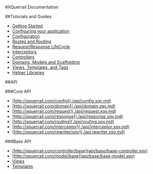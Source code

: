 #XQuerrail Documentation

##Tutorials and Guides

* [Getting Started](./gs.md)
* [Configuring your application](./application.md)
* [Configuration](./configure.md)
* [Routes and Routing](./routing.md)
* [Request/Response LifeCycle](./request-response.md)
* [Interceptors](./interceptors.md)
* [Controllers](./controller.md)
* [Domains, Models and Scaffolding](./domain-model.md)
* [Views, Templates, and Tags](./vtt.md)
* [Helper Libraries](./helpers.md)


##API

###Core API
* [http://xquerrail.com/config](./api/config.xqy.md)
* [http://xquerrail.com/domain](./api/domain.xqy.md)
* [http://xquerrail.com/request](./api/request.xqy.md)
* [http://xquerrail.com/response](./api/response.xqy.md)
* [http://xquerrail.com/routing](./api/routing.xqy.md)
* [http://xquerrail.com/interceptor](./api/interceptor.xqy.md)
* [http://xquerrail.com/rewriter/xqy](./api.rewriter.xqy.md)


###Base API
* [http://xquerrail.com/controller/base](api/base/base-controller.xqy)
* [http://xquerrail.com/model/base](api/base/base-model.xqy)
* [Views](api/base/views.md)
* [Templates](api/base/templates.md)
